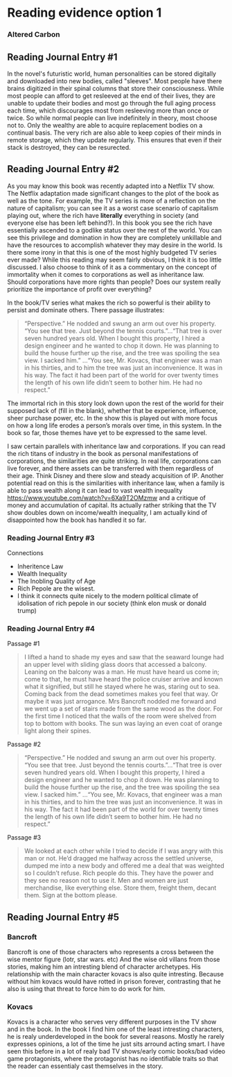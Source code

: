 # Reading evidence option 1
### Altered Carbon
## Reading Journal Entry #1

In the novel's futuristic world, human personalities can be stored digitally and downloaded into new bodies, called "sleeves". Most people have there brains digitized in their spinal columns that store their consciousness. While most people can afford to get resleeved at the end of their lives, they are unable to update their bodies and most go through the full aging process each time, which discourages most from resleeving more than once or twice. So while normal people can live indefinitely in theory, most choose not to. Only the wealthy are able to acquire replacement bodies on a continual basis.  The very rich are also able to keep copies of their minds in remote storage, which they update regularly. This ensures that even if their stack is destroyed, they can be resurected.
## Reading Journal Entry #2
As you may know this book was recently adapted into a Netflix TV show.  The Netflix adaptation made significant changes to the plot of the book as well as the tone.  For example, the TV series is more of a reflection on the nature of capitalism; you can see it as a worst case scenario of capitalism playing out, where the rich have **literally** everything in society (and everyone else has been left behind?).  In this book you see the rich have essentially ascended to a godlike status over the rest of the world.  You can see this privilege and domination in how they are completely unkillable and have the resources to accomplish whatever they may desire in the world.  Is there some irony in that this is one of the most highly budgeted TV series ever made?  While this reading may seem fairly obvious, I think it is too little discussed.  I also choose to think of it as a commentary on the concept of immortality when it comes to corporations as well as inheritance law.  Should corporations have more rights than people?  Does our system really prioritize the importance of profit over everything?

In the book/TV series what makes the rich so powerful is their ability to persist and dominate others. There passage illustrates:



>“Perspective.” He nodded and swung an arm out over his property. “You see that tree. Just beyond the tennis courts.”...“That tree is over seven hundred years old. When I bought this property, I hired a design engineer and he wanted to chop it down. He was planning to build the house further up the rise, and the tree was spoiling the sea view. I sacked him.” ...“You see, Mr. Kovacs, that engineer was a man in his thirties, and to him the tree was just an inconvenience. It was in his way. The fact it had been part of the world for over twenty times the length of his own life didn’t seem to bother him. He had no respect.”



The immortal rich in this story look down upon the rest of the world for their supposed lack of (fill in the blank), whether that be experience, influence, sheer purchase power, etc.  In the show this is played out with more focus on how a long life erodes a person’s morals over time, in this system.  In the book so far, those themes have yet to be expressed to the same level.



I saw certain parallels with inheritance law and corporations. If you can read the rich titans of industry in the book as personal manifestations of corporations, the similarities are quite striking. In real life, corporations can live forever, and there assets can be transferred with them regardless of their age.  Think Disney and there slow and steady acquisition of IP. Another potential read on this is the similarities with inheritance law, when a family is able to pass wealth along it can lead to vast wealth inequality https://www.youtube.com/watch?v=6Xa9T2OMzmw and a critique of money and accumulation of capital. Its actually rather striking that the TV show doubles down on income/wealth inequality, I am actually kind of disappointed how the book has handled it so far.


### Reading Journal Entry #3
Connections
- Inheritence Law
- Wealth Inequality
- The Inobling Quality of Age
- Rich Pepole are the wisest.
- I think it connects quite nicely to the modern political climate of idolisation of rich pepole in our society (think elon musk or donald trump)


### Reading Journal Entry #4
Passage #1
>I lifted a hand to shade my eyes and saw that the seaward lounge had an upper level with sliding glass doors that accessed a balcony. Leaning on the balcony was a man. He must have heard us come in; come to that, he must have heard the police cruiser arrive and known what it signified, but still he stayed where he was, staring out to sea. Coming back from the dead sometimes makes you feel that way. Or maybe it was just arrogance. Mrs Bancroft nodded me forward and we went up a set of stairs made from the same wood as the door. For the first time I noticed that the walls of the room were shelved from top to bottom with books. The sun was laying an even coat of orange light along their spines.

Passage #2
>“Perspective.” He nodded and swung an arm out over his property. “You see that tree. Just beyond the tennis courts.”...“That tree is over seven hundred years old. When I bought this property, I hired a design engineer and he wanted to chop it down. He was planning to build the house further up the rise, and the tree was spoiling the sea view. I sacked him.” ...“You see, Mr. Kovacs, that engineer was a man in his thirties, and to him the tree was just an inconvenience. It was in his way. The fact it had been part of the world for over twenty times the length of his own life didn’t seem to bother him. He had no respect.”

Passage #3
> We looked at each other while I tried to decide if I was angry with this man or not. He’d dragged me halfway across the settled universe, dumped me into a new body and offered me a deal that was weighted so I couldn’t refuse. Rich people do this. They have the power and they see no reason not to use it. Men and women are just merchandise, like everything else. Store them, freight them, decant them. Sign at the bottom please.


## Reading Journal Entry #5
### Bancroft
Bancroft is one of those characters who represents a cross between the wise mentor figure (lotr, star wars. etc) And the wise old villans from those stories, making him an intresting blend of character archetypes. His relationship with the main character kovacs is also quite intresting. Because without him kovacs would have rotted in prison forever, contrasting that he also is using that threat to force him to do work for him.
### Kovacs

Kovacs is a character who serves very different purposes in the TV show and in the book. In the book I find him one of the least intresting characters, he is realy underdeveloped in the book for several reasons. Mostly he rarely expresses opinions, a lot of the time he just sits arround acting smart. I have seen this before in a lot of realy bad TV shows/early comic books/bad video game protagonists, where the protagonist has no identifiable traits so that the reader can essentialy cast themselves in the story.
